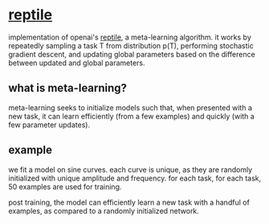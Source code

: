 # [reptile](https://blog.openai.com/reptile/)
implementation of openai's [reptile](https://arxiv.org/abs/1803.02999), a meta-learning algorithm. it works by repeatedly sampling a task T from distribution p(T), performing stochastic gradient descent, and updating global parameters based on the difference between updated and global parameters. 

## what is meta-learning?
meta-learning seeks to initialize models such that, when presented with a new task, it can learn efficiently (from a few examples) and quickly (with a few parameter updates).

## example
we fit a model on sine curves. each curve is unique, as they are randomly initialized with unique amplitude and frequency. for each task, for each task, 50 examples are used for training. 

post training, the model can efficiently learn a new task with a handful of examples, as compared to a randomly initialized network.
